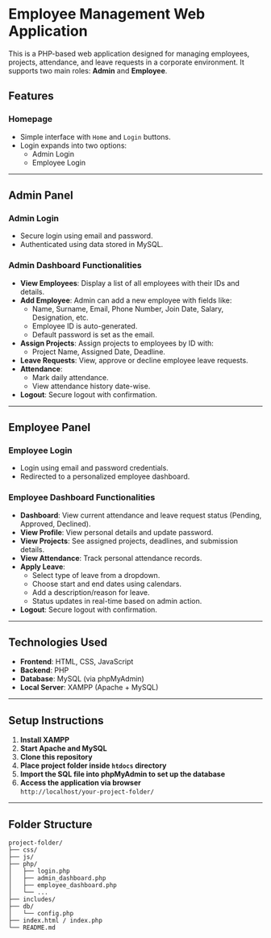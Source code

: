 # Employee Management Web Application

This is a PHP-based web application designed for managing employees, projects, attendance, and leave requests in a corporate environment. It supports two main roles: **Admin** and **Employee**.

## Features

### Homepage
- Simple interface with `Home` and `Login` buttons.
- Login expands into two options:
  - Admin Login
  - Employee Login

---

## Admin Panel

### Admin Login
- Secure login using email and password.
- Authenticated using data stored in MySQL.

### Admin Dashboard Functionalities
- **View Employees**: Display a list of all employees with their IDs and details.
- **Add Employee**: Admin can add a new employee with fields like:
  - Name, Surname, Email, Phone Number, Join Date, Salary, Designation, etc.
  - Employee ID is auto-generated.
  - Default password is set as the email.
- **Assign Projects**: Assign projects to employees by ID with:
  - Project Name, Assigned Date, Deadline.
- **Leave Requests**: View, approve or decline employee leave requests.
- **Attendance**:
  - Mark daily attendance.
  - View attendance history date-wise.
- **Logout**: Secure logout with confirmation.

---

## Employee Panel

### Employee Login
- Login using email and password credentials.
- Redirected to a personalized employee dashboard.

### Employee Dashboard Functionalities
- **Dashboard**: View current attendance and leave request status (Pending, Approved, Declined).
- **View Profile**: View personal details and update password.
- **View Projects**: See assigned projects, deadlines, and submission details.
- **View Attendance**: Track personal attendance records.
- **Apply Leave**:
  - Select type of leave from a dropdown.
  - Choose start and end dates using calendars.
  - Add a description/reason for leave.
  - Status updates in real-time based on admin action.
- **Logout**: Secure logout with confirmation.

---

## Technologies Used

- **Frontend**: HTML, CSS, JavaScript
- **Backend**: PHP
- **Database**: MySQL (via phpMyAdmin)
- **Local Server**: XAMPP (Apache + MySQL)

---

## Setup Instructions

1. **Install XAMPP**
2. **Start Apache and MySQL**
3. **Clone this repository**
4. **Place project folder inside `htdocs` directory**
5. **Import the SQL file into phpMyAdmin to set up the database**
6. **Access the application via browser**  
   `http://localhost/your-project-folder/`

---

## Folder Structure

```plaintext
project-folder/
├── css/
├── js/
├── php/
│   ├── login.php
│   ├── admin_dashboard.php
│   ├── employee_dashboard.php
│   └── ...
├── includes/
├── db/
│   └── config.php
├── index.html / index.php
└── README.md
